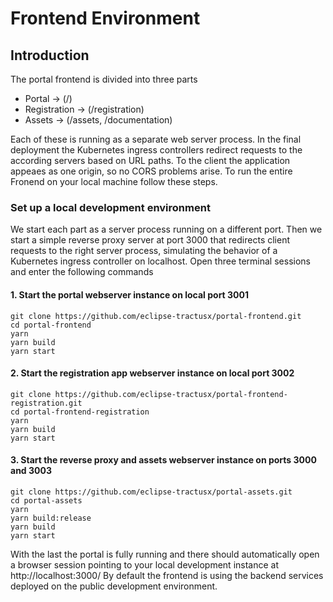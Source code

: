 # Frontend Environment

## Introduction

The portal frontend is divided into three parts

* Portal -> (/)
* Registration -> (/registration)
* Assets -> (/assets, /documentation)

Each of these is running as a separate web server process. In the final deployment the Kubernetes ingress controllers redirect requests to the according servers based on URL paths. To the client the application appeaes as one origin, so no CORS problems arise. To run the entire Fronend on your local machine follow these steps.

### Set up a local development environment

We start each part as a server process running on a different port. Then we start a simple reverse proxy server at port 3000 that redirects client requests to the right server process, simulating the behavior of a Kubernetes ingress controller on localhost. Open three terminal sessions and enter the following commands

#### 1. Start the portal webserver instance on local port 3001

    git clone https://github.com/eclipse-tractusx/portal-frontend.git
    cd portal-frontend
    yarn
    yarn build
    yarn start

#### 2. Start the registration app webserver instance on local port 3002

    git clone https://github.com/eclipse-tractusx/portal-frontend-registration.git
    cd portal-frontend-registration
    yarn
    yarn build
    yarn start

#### 3. Start the reverse proxy and assets webserver instance on ports 3000 and 3003

    git clone https://github.com/eclipse-tractusx/portal-assets.git
    cd portal-assets
    yarn
    yarn build:release
    yarn build
    yarn start

With the last the portal is fully running and there should automatically open
a browser session pointing to your local development instance at http://localhost:3000/
By default the frontend is using the backend services deployed on the public development environment.
